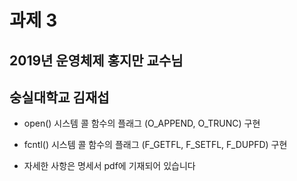 # 과제 3

## 2019년 운영체제 홍지만 교수님
## 숭실대학교 김재섭

* open() 시스템 콜 함수의 플래그 (O_APPEND, O_TRUNC) 구현
* fcntl() 시스템 콜 함수의 플래그 (F_GETFL, F_SETFL, F_DUPFD) 구현

* 자세한 사항은 명세서 pdf에 기재되어 있습니다

